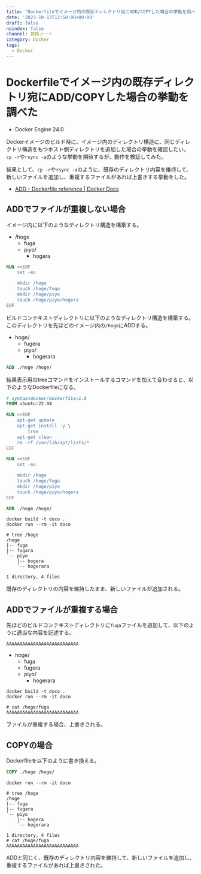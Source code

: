 ```yaml
---
title: 'Dockerfileでイメージ内の既存ディレクトリ宛にADD/COPYした場合の挙動を調べた'
date: '2023-10-13T12:50:00+09:00'
draft: false
noindex: false
channel: 技術ノート
category: Docker
tags:
  - Docker
---
```

# Dockerfileでイメージ内の既存ディレクトリ宛にADD/COPYした場合の挙動を調べた

- Docker Engine 24.0

Dockerイメージのビルド時に、イメージ内のディレクトリ構造に、同じディレクトリ構造をもつホスト側ディレクトリを追加した場合の挙動を確認したい。
`cp -r`や`rsync -a`のような挙動を期待するが、動作を検証してみた。

結果として、`cp -r`や`rsync -a`のように、既存のディレクトリ内容を維持して、新しいファイルを追加し、重複するファイルがあれば上書きする挙動をした。

- [ADD - Dockerfile reference | Docker Docs](https://docs.docker.com/engine/reference/builder/#add)

## ADDでファイルが重複しない場合

イメージ内に以下のようなディレクトリ構造を構築する。

- /hoge
  - fuga
  - piyo/
    - hogera

```dockerfile
RUN <<EOF
    set -eu

    mkdir /hoge
    touch /hoge/fuga
    mkdir /hoge/piyo
    touch /hoge/piyo/hogera
EOF
```

ビルドコンテキストディレクトリに以下のようなディレクトリ構造を構築する。
このディレクトリを先ほどのイメージ内の`/hoge`にADDする。

- hoge/
  - fugera
  - piyo/
    - hogerara

```dockerfile
ADD ./hoge /hoge/
```

結果表示用のtreeコマンドをインストールするコマンドを加えて合わせると、以下のようなDockerfileになる。

```dockerfile
# syntax=docker/dockerfile:1.6
FROM ubuntu:22.04

RUN <<EOF
    apt-get update
    apt-get install -y \
        tree
    apt-get clean
    rm -rf /var/lib/apt/lists/*
EOF

RUN <<EOF
    set -eu

    mkdir /hoge
    touch /hoge/fuga
    mkdir /hoge/piyo
    touch /hoge/piyo/hogera
EOF

ADD ./hoge /hoge/
```

```shell
docker build -t doco .
docker run --rm -it doco
```

```plain
# tree /hoge
/hoge
|-- fuga
|-- fugara
`-- piyo
    |-- hogera
    `-- hogerara

1 directory, 4 files
```

既存のディレクトリの内容を維持したまま、新しいファイルが追加される。

## ADDでファイルが重複する場合

先ほどのビルドコンテキストディレクトリに`fuga`ファイルを追加して、以下のように適当な内容を記述する。

```plain
AAAAAAAAAAAAAAAAAAAAAAAAAAA
```

- hoge/
  - fuga
  - fugera
  - piyo/
    - hogerara

```shell
docker build -t doco .
docker run --rm -it doco
```

```plain
# cat /hoge/fuga
AAAAAAAAAAAAAAAAAAAAAAAAAAA
```

ファイルが重複する場合、上書きされる。

## COPYの場合

Dockerfileを以下のように書き換える。

```dockerfile
COPY ./hoge /hoge/
```

```shell
docker run --rm -it doco
```

```plain
# tree /hoge
/hoge
|-- fuga
|-- fugara
`-- piyo
    |-- hogera
    `-- hogerara

1 directory, 4 files
# cat /hoge/fuga
AAAAAAAAAAAAAAAAAAAAAAAAAAA
```

ADDと同じく、既存のディレクトリ内容を維持して、新しいファイルを追加し、重複するファイルがあれば上書きされた。
